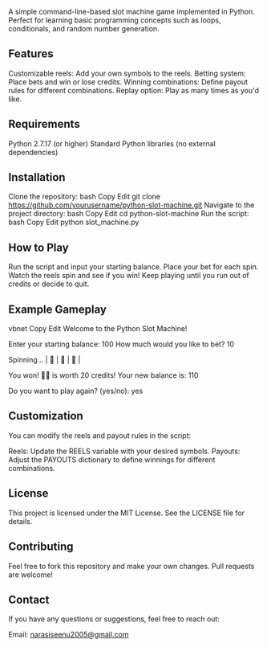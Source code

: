 A simple command-line-based slot machine game implemented in Python. Perfect for learning basic programming concepts such as loops, conditionals, and random number generation.

## Features
Customizable reels: Add your own symbols to the reels.
Betting system: Place bets and win or lose credits.
Winning combinations: Define payout rules for different combinations.
Replay option: Play as many times as you'd like.
## Requirements
Python 2.7.17 (or higher)
Standard Python libraries (no external dependencies)
## Installation
Clone the repository:
bash
Copy
Edit
git clone https://github.com/yourusername/python-slot-machine.git
Navigate to the project directory:
bash
Copy
Edit
cd python-slot-machine
Run the script:
bash
Copy
Edit
python slot_machine.py
## How to Play
Run the script and input your starting balance.
Place your bet for each spin.
Watch the reels spin and see if you win!
Keep playing until you run out of credits or decide to quit.
## Example Gameplay
vbnet
Copy
Edit
Welcome to the Python Slot Machine!

Enter your starting balance: 100
How much would you like to bet? 10

Spinning...
| 🍒 | 🍒 | 🍋 |

You won! 🍒🍒 is worth 20 credits!
Your new balance is: 110

Do you want to play again? (yes/no): yes
## Customization
You can modify the reels and payout rules in the script:

Reels: Update the REELS variable with your desired symbols.
Payouts: Adjust the PAYOUTS dictionary to define winnings for different combinations.
## License
This project is licensed under the MIT License. See the LICENSE file for details.

## Contributing
Feel free to fork this repository and make your own changes. Pull requests are welcome!

## Contact
If you have any questions or suggestions, feel free to reach out:

Email: narasiseenu2005@gmail.com
